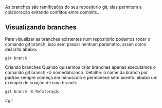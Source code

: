 As branches são ramificaões do seu repositorio git, elas permitem a colaboração evitando conflitos entre commits..
## Visualizando branches
Para visualizar as branches existentes num repositorio podemos rodar o comando git branch, isso sem passar nenhum parâmetro, assim como descrito abaixo:

```
git branch
```

Criando branches
Quando quisermos criar branches apenas executamos o comando git branch -D nomedabranch.
Detalhe: o nome da branch por padrao sempre começa em minusculo e permanece sem acento. abaixo um exemplo de criação de uma branch:

```
git branch -D Refatoração
```

#git